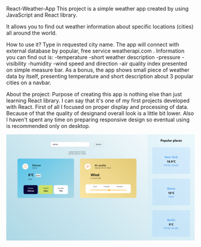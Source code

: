 React-Weather-App
This project is a simple weather app created by using JavaScript and React library.

It allows you to find out weather information about specific locations (cities) all around the world.

How to use it? Type in requested city name. The app will connect with external database by popular, free service weatherapi.com . Information you can find out is: -temperature -short weather description -pressure -visibility -humidity -wind speed and direction -air quality index presented on simple measure bar. As a bonus, the app shows small piece of weather data by itself, presenting temperature and short description about 3 popular cities on a navbar.

About the project: Purpose of creating this app is nothing else than just learning React library. I can say that it's one of my first projects developed with React. First of all I focused on proper display and processing of data. Because of that the quality of designand overall look is a little bit lower. Also I haven't spent any time on preparing responsive design so eventual using is recommended only on desktop.

![](screenshot.png)

